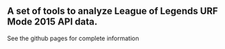 ## A set of tools to analyze League of Legends URF Mode 2015 API data.

See the github pages for complete information
